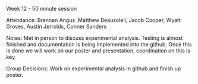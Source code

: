 Week 12 - 50 minute session

Attendance: Brennan Angus ,Matthew Beausoleil, Jacob Cooper, Wyatt Groves, Austin Jerrolds, Conner Sanders

Notes: Met in person to discuss experimental analysis. Testing is almost finished and documentation is being implemented into the github. Once this is done we will work on our poster and presentation, coordination on this is key.

Group Decisions: Work on experimental analysis in github and finish up poster.

